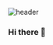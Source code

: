 ![header](https://capsule-render.vercel.app/api?type=waving&color=random&height=300&fontAlignY=40&text=welcome&desc=WebPublisher%Minji's%Github)

### Hi there 👋

<!--
**clickkm24/clickkm24** is a ✨ _special_ ✨ repository because its `README.md` (this file) appears on your GitHub profile.

Here are some ideas to get you started:

- 🔭 I’m currently working on ...
- 🌱 I’m currently learning ...
- 👯 I’m looking to collaborate on ...
- 🤔 I’m looking for help with ...
- 💬 Ask me about ...
- 📫 How to reach me: ...
- 😄 Pronouns: ...
- ⚡ Fun fact: ...
-->
